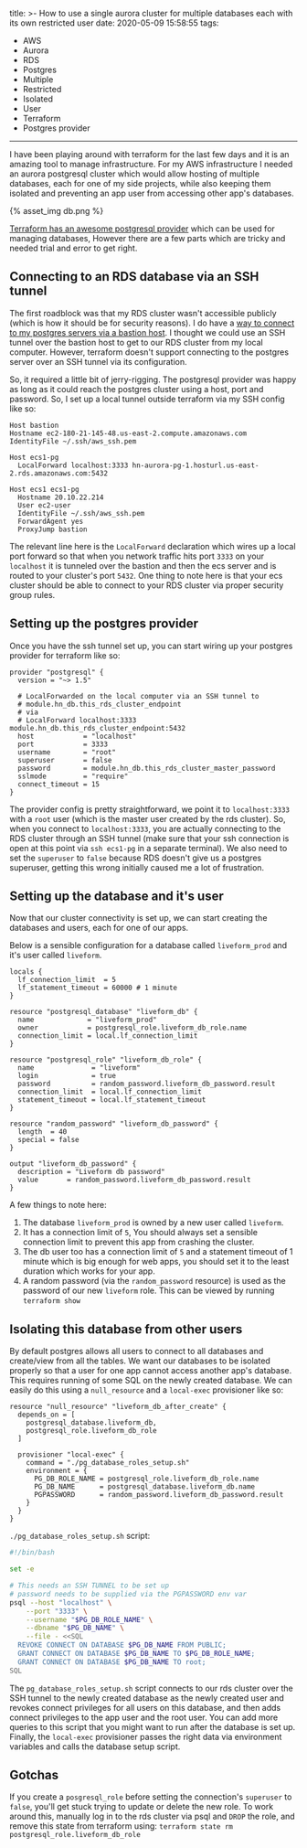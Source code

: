 title: >-
  How to use a single aurora cluster for multiple databases each with its own
  restricted user
date: 2020-05-09 15:58:55
tags:
- AWS
- Aurora
- RDS
- Postgres
- Multiple
- Restricted
- Isolated
- User
- Terraform
- Postgres provider
---

I have been playing around with terraform for the last few days and it is an
amazing tool to manage infrastructure. For my AWS infrastructure I needed an
aurora postgresql cluster which would allow hosting of multiple databases, each
for one of my side projects, while also keeping them isolated and preventing
an app user from accessing other app's databases.

{% asset_img db.png %}

[Terraform has an awesome postgresql
provider](https://www.terraform.io/docs/providers/postgresql/index.html) which
can be used for managing databases, However there are a few parts which are
tricky and needed trial and error to get right.

## Connecting to an RDS database via an SSH tunnel

The first roadblock was that my RDS cluster wasn't accessible publicly (which is
how it should be for security reasons). I do have a [way to connect to my
postgres servers via a bastion
host](https://minhajuddin.com/2020/05/06/how-to-create-temporary-bastion-ec2-instances-using-terraform/).
I thought we could use an SSH tunnel over the bastion host to get to our RDS
cluster from my local computer. However, terraform doesn't support
connecting to the postgres server over an SSH tunnel via its configuration.

So, it required a little bit of jerry-rigging. The postgresql provider was happy
as long as it could reach the postgres cluster using a host, port and password.
So, I set up a local tunnel outside terraform via my SSH config like so:

```ssh
Host bastion
Hostname ec2-180-21-145-48.us-east-2.compute.amazonaws.com
IdentityFile ~/.ssh/aws_ssh.pem

Host ecs1-pg
  LocalForward localhost:3333 hn-aurora-pg-1.hosturl.us-east-2.rds.amazonaws.com:5432

Host ecs1 ecs1-pg
  Hostname 20.10.22.214
  User ec2-user
  IdentityFile ~/.ssh/aws_ssh.pem
  ForwardAgent yes
  ProxyJump bastion
```

The relevant line here is the `LocalForward` declaration which wires up a local
port forward so that when you network traffic hits port `3333` on your
`localhost` it is tunneled over the bastion and then the ecs server and is
routed to your cluster's port `5432`. One thing to note here is that your ecs
cluster should be able to connect to your RDS cluster via proper security group
rules.

## Setting up the postgres provider

Once you have the ssh tunnel set up, you can start wiring up your postgres
provider for terraform like so:

```hcl
provider "postgresql" {
  version = "~> 1.5"

  # LocalForwarded on the local computer via an SSH tunnel to
  # module.hn_db.this_rds_cluster_endpoint
  # via
  # LocalForward localhost:3333 module.hn_db.this_rds_cluster_endpoint:5432
  host            = "localhost"
  port            = 3333
  username        = "root"
  superuser       = false
  password        = module.hn_db.this_rds_cluster_master_password
  sslmode         = "require"
  connect_timeout = 15
}
```

The provider config is pretty straightforward, we point it to `localhost:3333`
with a `root` user (which is the master user created by the rds cluster). So,
when you connect to `localhost:3333`, you are actually connecting to the RDS
cluster through an SSH tunnel (make sure that your ssh connection is open at
this point via `ssh ecs1-pg` in a separate terminal). We also need to set the
`superuser` to `false` because RDS doesn't give us a postgres superuser, getting
this wrong initially caused me a lot of frustration.

## Setting up the database and it's user

Now that our cluster connectivity is set up, we can start creating the databases
and users, each for one of our apps.

Below is a sensible configuration for a database called `liveform_prod` and it's
user called `liveform`.

```hcl
locals {
  lf_connection_limit  = 5
  lf_statement_timeout = 60000 # 1 minute
}

resource "postgresql_database" "liveform_db" {
  name             = "liveform_prod"
  owner            = postgresql_role.liveform_db_role.name
  connection_limit = local.lf_connection_limit
}

resource "postgresql_role" "liveform_db_role" {
  name              = "liveform"
  login             = true
  password          = random_password.liveform_db_password.result
  connection_limit  = local.lf_connection_limit
  statement_timeout = local.lf_statement_timeout
}

resource "random_password" "liveform_db_password" {
  length  = 40
  special = false
}

output "liveform_db_password" {
  description = "Liveform db password"
  value       = random_password.liveform_db_password.result
}
```

A few things to note here:
  1. The database `liveform_prod` is owned by a new user called `liveform`.
  2. It has a connection limit of `5`, You should always set a sensible
     connection limit to prevent this app from crashing the cluster.
  3. The db user too has a connection limit of `5` and a statement timeout of 1
     minute which is big enough for web apps, you should set it to the least
     duration which works for your app.
  4. A random password (via the `random_password` resource) is used as the
     password of our new `liveform` role. This can be viewed by running
     `terraform show`

## Isolating this database from other users

By default postgres allows all users to connect to all databases and create/view
from all the tables. We want our databases to be isolated properly so that a
user for one app cannot access another app's database. This requires running of
some SQL on the newly created database. We can easily do this using a
`null_resource` and a `local-exec` provisioner like so:

```hcl
resource "null_resource" "liveform_db_after_create" {
  depends_on = [
    postgresql_database.liveform_db,
    postgresql_role.liveform_db_role
  ]

  provisioner "local-exec" {
    command = "./pg_database_roles_setup.sh"
    environment = {
      PG_DB_ROLE_NAME = postgresql_role.liveform_db_role.name
      PG_DB_NAME      = postgresql_database.liveform_db.name
      PGPASSWORD      = random_password.liveform_db_password.result
    }
  }
}
```

`./pg_database_roles_setup.sh` script:

```bash
#!/bin/bash

set -e

# This needs an SSH TUNNEL to be set up
# password needs to be supplied via the PGPASSWORD env var
psql --host "localhost" \
    --port "3333" \
    --username "$PG_DB_ROLE_NAME" \
    --dbname "$PG_DB_NAME" \
    --file - <<SQL
  REVOKE CONNECT ON DATABASE $PG_DB_NAME FROM PUBLIC;
  GRANT CONNECT ON DATABASE $PG_DB_NAME TO $PG_DB_ROLE_NAME;
  GRANT CONNECT ON DATABASE $PG_DB_NAME TO root;
SQL
```

The `pg_database_roles_setup.sh` script connects to our rds cluster over the SSH
tunnel to the newly created database as the newly created user and revokes
connect privileges for all users on this database, and then adds connect
privileges to the app user and the root user. You can add more queries to this
script that you might want to run after the database is set up. Finally, the
`local-exec` provisioner passes the right data via environment variables and
calls the database setup script.

## Gotchas
If you create a `posgresql_role` before setting the connection's `superuser` to
`false`, you'll get stuck trying to update or delete the new role. To work around
this, manually log in to the rds cluster via psql and `DROP` the role, and remove
this state from terraform using: `terraform state rm
postgresql_role.liveform_db_role`
